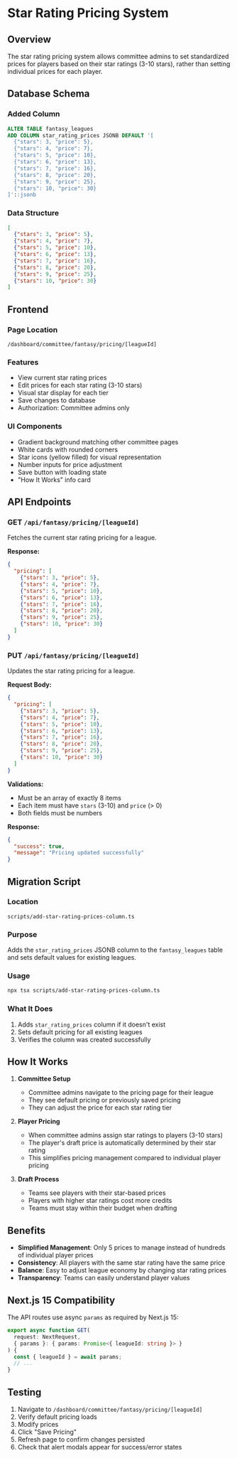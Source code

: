 # Star Rating Pricing System

## Overview
The star rating pricing system allows committee admins to set standardized prices for players based on their star ratings (3-10 stars), rather than setting individual prices for each player.

## Database Schema

### Added Column
```sql
ALTER TABLE fantasy_leagues 
ADD COLUMN star_rating_prices JSONB DEFAULT '[
  {"stars": 3, "price": 5},
  {"stars": 4, "price": 7},
  {"stars": 5, "price": 10},
  {"stars": 6, "price": 13},
  {"stars": 7, "price": 16},
  {"stars": 8, "price": 20},
  {"stars": 9, "price": 25},
  {"stars": 10, "price": 30}
]'::jsonb
```

### Data Structure
```json
[
  {"stars": 3, "price": 5},
  {"stars": 4, "price": 7},
  {"stars": 5, "price": 10},
  {"stars": 6, "price": 13},
  {"stars": 7, "price": 16},
  {"stars": 8, "price": 20},
  {"stars": 9, "price": 25},
  {"stars": 10, "price": 30}
]
```

## Frontend

### Page Location
`/dashboard/committee/fantasy/pricing/[leagueId]`

### Features
- View current star rating prices
- Edit prices for each star rating (3-10 stars)
- Visual star display for each tier
- Save changes to database
- Authorization: Committee admins only

### UI Components
- Gradient background matching other committee pages
- White cards with rounded corners
- Star icons (yellow filled) for visual representation
- Number inputs for price adjustment
- Save button with loading state
- "How It Works" info card

## API Endpoints

### GET `/api/fantasy/pricing/[leagueId]`
Fetches the current star rating pricing for a league.

**Response:**
```json
{
  "pricing": [
    {"stars": 3, "price": 5},
    {"stars": 4, "price": 7},
    {"stars": 5, "price": 10},
    {"stars": 6, "price": 13},
    {"stars": 7, "price": 16},
    {"stars": 8, "price": 20},
    {"stars": 9, "price": 25},
    {"stars": 10, "price": 30}
  ]
}
```

### PUT `/api/fantasy/pricing/[leagueId]`
Updates the star rating pricing for a league.

**Request Body:**
```json
{
  "pricing": [
    {"stars": 3, "price": 5},
    {"stars": 4, "price": 7},
    {"stars": 5, "price": 10},
    {"stars": 6, "price": 13},
    {"stars": 7, "price": 16},
    {"stars": 8, "price": 20},
    {"stars": 9, "price": 25},
    {"stars": 10, "price": 30}
  ]
}
```

**Validations:**
- Must be an array of exactly 8 items
- Each item must have `stars` (3-10) and `price` (> 0)
- Both fields must be numbers

**Response:**
```json
{
  "success": true,
  "message": "Pricing updated successfully"
}
```

## Migration Script

### Location
`scripts/add-star-rating-prices-column.ts`

### Purpose
Adds the `star_rating_prices` JSONB column to the `fantasy_leagues` table and sets default values for existing leagues.

### Usage
```bash
npx tsx scripts/add-star-rating-prices-column.ts
```

### What It Does
1. Adds `star_rating_prices` column if it doesn't exist
2. Sets default pricing for all existing leagues
3. Verifies the column was created successfully

## How It Works

1. **Committee Setup**
   - Committee admins navigate to the pricing page for their league
   - They see default pricing or previously saved pricing
   - They can adjust the price for each star rating tier

2. **Player Pricing**
   - When committee admins assign star ratings to players (3-10 stars)
   - The player's draft price is automatically determined by their star rating
   - This simplifies pricing management compared to individual player pricing

3. **Draft Process**
   - Teams see players with their star-based prices
   - Players with higher star ratings cost more credits
   - Teams must stay within their budget when drafting

## Benefits

- **Simplified Management**: Only 5 prices to manage instead of hundreds of individual player prices
- **Consistency**: All players with the same star rating have the same price
- **Balance**: Easy to adjust league economy by changing star rating prices
- **Transparency**: Teams can easily understand player values

## Next.js 15 Compatibility

The API routes use async `params` as required by Next.js 15:

```typescript
export async function GET(
  request: NextRequest,
  { params }: { params: Promise<{ leagueId: string }> }
) {
  const { leagueId } = await params;
  // ...
}
```

## Testing

1. Navigate to `/dashboard/committee/fantasy/pricing/[leagueId]`
2. Verify default pricing loads
3. Modify prices
4. Click "Save Pricing"
5. Refresh page to confirm changes persisted
6. Check that alert modals appear for success/error states
